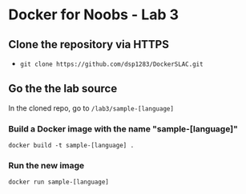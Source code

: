 # Docker for Noobs - Lab 3
## Clone the repository via HTTPS
- ``git clone https://github.com/dsp1283/DockerSLAC.git``
## Go the the lab source
In the cloned repo, go to ``/lab3/sample-[language]``
### Build a Docker image with the name "sample-[language]"
``docker build -t sample-[language] .``
### Run the new image
``docker run sample-[language]``
